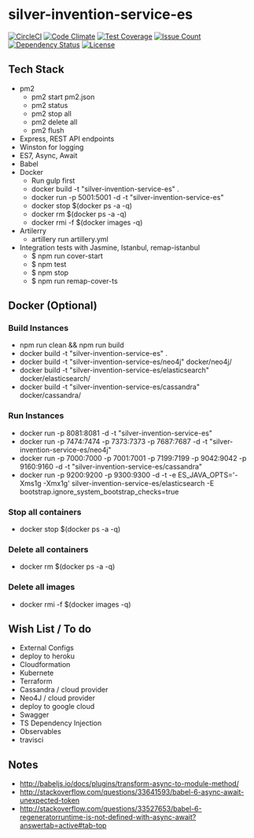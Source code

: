 # silver-invention-service-es
[![CircleCI](https://circleci.com/gh/daveayan/silver-invention-service-es.svg?style=svg)](https://circleci.com/gh/daveayan/silver-invention-service-es)
[![Code Climate](https://codeclimate.com/github/daveayan/silver-invention-service-es/badges/gpa.svg)](https://codeclimate.com/github/daveayan/silver-invention-service-es)
[![Test Coverage](https://codeclimate.com/github/daveayan/silver-invention-service-es/badges/coverage.svg)](https://codeclimate.com/github/daveayan/silver-invention-service-es/coverage)
[![Issue Count](https://codeclimate.com/github/daveayan/silver-invention-service-es/badges/issue_count.svg)](https://codeclimate.com/github/daveayan/silver-invention-service-es)
[![Dependency Status](https://gemnasium.com/badges/github.com/daveayan/silver-invention-service-es.svg)](https://gemnasium.com/github.com/daveayan/silver-invention-service-es)
[![License](http://img.shields.io/:license-mit-blue.svg)](http://doge.mit-license.org)

## Tech Stack
- pm2
  - pm2 start pm2.json
  - pm2 status
  - pm2 stop all
  - pm2 delete all
  - pm2 flush
- Express, REST API endpoints
- Winston for logging
- ES7, Async, Await
- Babel
- Docker
  - Run gulp first
  - docker build -t "silver-invention-service-es" .
  - docker run -p 5001:5001 -d -t "silver-invention-service-es"
  - docker stop $(docker ps -a -q)
  - docker rm $(docker ps -a -q)
  - docker rmi -f $(docker images -q)
- Artilerry
  - artillery run artillery.yml
- Integration tests with Jasmine, Istanbul, remap-istanbul
  - $ npm run cover-start
  - $ npm test
  - $ npm stop
  - $ npm run remap-cover-ts

## Docker (Optional)
### Build Instances
- npm run clean && npm run build
- docker build -t "silver-invention-service-es" .
- docker build -t "silver-invention-service-es/neo4j" docker/neo4j/
- docker build -t "silver-invention-service-es/elasticsearch" docker/elasticsearch/
- docker build -t "silver-invention-service-es/cassandra" docker/cassandra/

### Run Instances
- docker run -p 8081:8081 -d -t "silver-invention-service-es" 
- docker run -p 7474:7474 -p 7373:7373 -p 7687:7687 -d -t "silver-invention-service-es/neo4j"
- docker run -p 7000:7000 -p 7001:7001 -p 7199:7199 -p 9042:9042 -p 9160:9160 -d -t "silver-invention-service-es/cassandra"
- docker run -p 9200:9200 -p 9300:9300 -d -t -e ES_JAVA_OPTS='-Xms1g -Xmx1g' silver-invention-service-es/elasticsearch -E bootstrap.ignore_system_bootstrap_checks=true

### Stop all containers
- docker stop $(docker ps -a -q)

### Delete all containers
- docker rm $(docker ps -a -q)

### Delete all images
- docker rmi -f $(docker images -q)  

## Wish List / To do

- External Configs
- deploy to heroku
- Cloudformation
- Kubernete
- Terraform
- Cassandra / cloud provider
- Neo4J / cloud provider
- deploy to google cloud
- Swagger
- TS Dependency Injection
- Observables
- travisci

## Notes
- http://babeljs.io/docs/plugins/transform-async-to-module-method/
- http://stackoverflow.com/questions/33641593/babel-6-async-await-unexpected-token
- http://stackoverflow.com/questions/33527653/babel-6-regeneratorruntime-is-not-defined-with-async-await?answertab=active#tab-top

